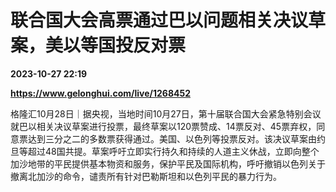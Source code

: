 # 联合国大会高票通过巴以问题相关决议草案，美以等国投反对票

**2023-10-27 22:19**

**https://www.gelonghui.com/live/1268452**

格隆汇10月28日｜据央视，当地时间10月27日，第十届联合国大会紧急特别会议就巴以相关决议草案进行投票，最终草案以120票赞成、14票反对、45票弃权，同意票达到三分之二的多数票获得通过。美国、以色列等投票反对。该决议草案由约旦等超过48国共提。草案呼吁立即实行持久和持续的人道主义休战，立即向整个加沙地带的平民提供基本物资和服务，保护平民及国际机构，呼吁撤销以色列关于撤离北加沙的命令，谴责所有针对巴勒斯坦和以色列平民的暴力行为。